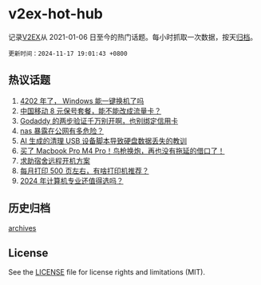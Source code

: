# v2ex-hot-hub

 记录[V2EX](https://www.v2ex.com/)从 2021-01-06 日至今的热门话题。每小时抓取一次数据，按天[归档](archives)。

`更新时间：2024-11-17 19:01:43 +0800`

## 热议话题

1. [4202 年了， Windows 能一键换机了吗](https://www.v2ex.com/t/1090146)
1. [中国移动 8 元保号套餐，能不能改成流量卡？](https://www.v2ex.com/t/1090231)
1. [Godaddy 的两步验证千万别开啊，也别绑定信用卡](https://www.v2ex.com/t/1090153)
1. [nas 暴露在公网有多危险？](https://www.v2ex.com/t/1090232)
1. [AI 生成的清理 USB 设备脚本导致硬盘数据丢失的教训](https://www.v2ex.com/t/1090230)
1. [买了 Macbook Pro M4 Pro！鸟枪换炮，再也没有拖延的借口了！](https://www.v2ex.com/t/1090196)
1. [求助宿舍远程开机方案](https://www.v2ex.com/t/1090251)
1. [每月打印 500 页左右，有啥打印机推荐？](https://www.v2ex.com/t/1090181)
1. [2024 年计算机专业还值得选吗？](https://www.v2ex.com/t/1090262)

## 历史归档

[archives](archives)

## License

See the [LICENSE](LICENSE) file for license rights and limitations (MIT).
